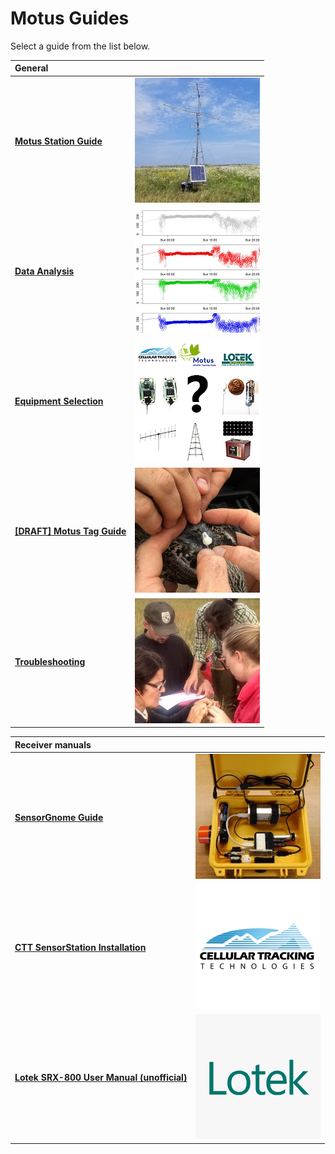 # Motus Guides

Select a guide from the list below.

| General |  |
| :--- | :---: |
| [**Motus Station Guide**](https://docs.motus.org/stationguide/) | [![](.gitbook/assets/motus_station.jpg) ](https://docs.motus.org/stationguide/) |
| **[Data Analysis](https://motus.org/MotusRBook/)** | [![](.gitbook/assets/data_analysis.jpg) ](https://motus.org/MotusRBook/) |
| [**Equipment Selection**](https://motus.org/selection-guide) | [![](.gitbook/assets/selection_guide.png) ](https://motus.org/selection-guide) |
| [**\[DRAFT\] Motus Tag Guide**](https://docs.motus.org/tagguide) | [![](.gitbook/assets/tags.jpg) ](https://docs.motus.org/tagguide) |
| [**Troubleshooting**](https://motus.org/troubleshooting-guide/) | [![](.gitbook/assets/troubleshooting.jpg) ](https://motus.org/troubleshooting-guide/) |

| **Receiver manuals** |  |
| :--- | :---: |
| [**SensorGnome Guide**](https://motus.gitbook.io/sensorgnome/) | [![](.gitbook/assets/sensorgnome.jpg) ](https://motus.gitbook.io/sensorgnome/) |
| [**CTT SensorStation Installation**](https://store.celltracktech.com/pages/installation-guides) | [![](.gitbook/assets/ctt_sq.png) ](https://store.celltracktech.com/pages/installation-guides) |
| [**Lotek SRX-800 User Manual \(unofficial\)**](https://store.celltracktech.com/pages/installation-guides) | [![](.gitbook/assets/Lotek_sq.png) ](https://store.celltracktech.com/pages/installation-guides) |
